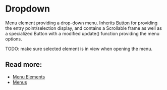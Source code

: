 # Dropdown

Menu element providing a drop-down menu. Inherits [Button](button.md) for providing the entry point/selection display, and contains a Scrollable frame as well as a specialized Button with a modified update() function providing the menu options.

TODO: make sure selected element is in view when opening the menu.

## Read more:
- [Menu Elements](elements.md)
- [Menus](../menus.md)